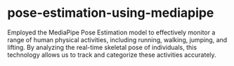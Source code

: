 # pose-estimation-using-mediapipe

Employed the MediaPipe Pose Estimation model to effectively monitor a range of human physical activities, including running, walking, jumping, and lifting. By analyzing the real-time skeletal pose of individuals, this technology allows us to track and categorize these activities accurately. 
